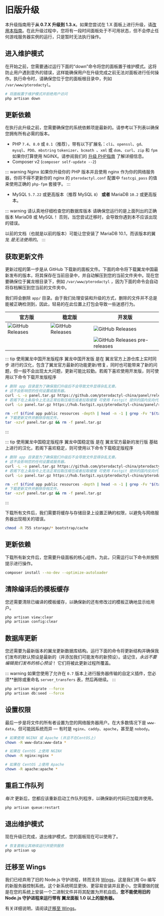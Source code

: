 # 旧版升级
本升级指南用于**从 0.7.X 升级到 1.3.x**。如果您尝试在 1.X 面板上进行升级，请[改用本指南](/panel/1.0/updating.md)。在此升级过程中，您将有一段时间面板处于不可用状态，但不会停止任何游戏服务器实例的运行，只是暂时无法执行操作。

## 进入维护模式
在开始之前，您需要通过运行下面的“down”命令将您的面板置于维护模式。这将防止用户遇到意外的错误，这样能确保用户在升级完成之前无法对面板进行任何操作。执行命令时，请确保您位于您的面板根目录中，列如 `/var/www/pterodactyl`。

``` bash
# 将面板置于维护模式并拒绝用户访问
php artisan down
```

## 更新依赖
在执行此升级之前，您需要确保您的系统依赖项是最新的。请参考以下列表以确保您拥有所有必需的版本。

* PHP `7.4`、`8.0` 或 `8.1`（推荐），带有以下扩展名：`cli`、`openssl`、`gd`、`mysql`、`PDO`、`mbstring` `tokenizer`、`bcmath `、`xml` 或 `dom`、`curl`、`zip` 和 `fpm` 如果你打算使用 NGINX。请参阅我们的 [升级 PHP指南](/guides/php_upgrade.md) 了解详细信息。
* Composer v2 (`composer self-update --2`)

::: warning Nginx
如果你升级你的 PHP 版本并且使用 nginx 作为你的网络服务器，你将不得不更新你的 nginx 的 `pterodactyl.conf` 配置中 `fastcgi_pass` 的值来使用正确的 `php-fpm` 套接字。
:::

* MySQL `5.7.22` 或更高版本（推荐 MySQL `8`） **或者** MariaDB `10.2` 或更高版本。

::: warning 请认真地仔细检查您的数据库版本
请确保您运行的是上面列出的正确版本 MariaDB 或 MySQL！ 否则，当您尝试迁移时，会导致你遇到本不应该出现的错误。

以前的文档（也就是以前的版本）可能让您安装了 MariaDB 10.1，而该版本的翼龙 _是无法使用的_。
:::

## 获取更新文件
更新过程的第一步是从 GitHub 下载新的面板文件。下面的命令将下载翼龙中国最新发布的版本，将其保存在当前目录中，并自动解压到您的当前文件夹中。现在您要确保位于翼龙根目录下，例如 `/var/www/pterodactyl` ，因为下面的命令会自动将存档解压到您当前的文件夹中。

我们将会删除 `app/` 目录。由于我们处理安装和升级的方式，删除的文件并不总是能被正确检测到，因此，轻易的在此位置上打包会导致一些迷惑行为。

|  **官方版**  |  **稳定版** <Badge text="版本落后"/>  |  **开发版**  |
|--------------|--------------|--------------|
|  ![GitHub Releases](https://img.shields.io/github/v/release/pterodactyl/panel?style=for-the-badge&logo=appveyor&label=最新发布版本)  | ![GitHub Releases](https://img.shields.io/github/v/release/pterodactyl-china/pterodactyl-chinese-stable?style=for-the-badge&logo=appveyor&label=最新发布版本) | ![GitHub Releases](https://img.shields.io/github/v/release/pterodactyl-china/panel?style=for-the-badge&logo=appveyor&label=最新发布版本)  |
|  |  | ![GitHub Releases pre-releases](https://img.shields.io/github/v/tag/pterodactyl-china/panel?display_name=tag&include_prereleases&style=for-the-badge&logo=appveyor&label=最新预发布版本) |

::: tip 使用翼龙中国开发版程序
翼龙中国开发版 是在 翼龙官方上游仓库上实时同步 进行的汉化，包含了翼龙官方最新的功能更新/修复，同时也可能带来了新的问题，但一般不会出现太大问题，更新可能比较勤。若阁下喜欢使用开发版，则可使用以下命令下载开发版程序

``` bash
# 删除 app 目录是为了确保我们升级后不会导致文件显得杂乱无章。
# 这不会影响您的任何设置或服务器。
curl -L -o panel.tar.gz https://github.com/pterodactyl-china/panel/releases/latest/download/panel.tar.gz
# 若阁下在上条指令上无法正常拉取压缩包或者拉取缓慢 可使用 Fastgit 提供的国内反向代理来拉取
curl -Lo panel.tar.gz https://hub.fastgit.xyz/pterodactyl-china/panel/releases/latest/download/panel.tar.gz

rm -rf $(find app public resources -depth | head -n -1 | grep -Fv "$(tar -tf panel.tar.gz)")
# 下载更新文件并删除存档文件。
tar -xzvf panel.tar.gz && rm -f panel.tar.gz
```
:::

::: tip 使用翼龙中国稳定版程序 <Badge text="版本落后"/>
翼龙中国稳定版 是在 翼龙官方最新的发行版 基础上进行的汉化，若阁下喜欢稳定，则可使用以下命令下载稳定版程序

``` bash
# 删除 app 目录是为了确保我们升级后不会导致文件显得杂乱无章。
# 这不会影响您的任何设置或服务器。
curl -L -o panel.tar.gz https://github.com/pterodactyl-china/pterodactyl-chinese-stable/releases/latest/download/panel.tar.gz
# 若阁下在上条指令上无法正常拉取压缩包或者拉取缓慢 可使用 Fastgit 提供的国内反向代理来拉取
curl -Lo panel.tar.gz https://hub.fastgit.xyz/pterodactyl-china/pterodactyl-china-stable/releases/latest/download/panel.tar.gz

rm -rf $(find app public resources -depth | head -n -1 | grep -Fv "$(tar -tf panel.tar.gz)")
# 下载更新文件并删除存档文件。
tar -xzvf panel.tar.gz && rm -f panel.tar.gz
```
:::

下载所有文件后，我们需要将缓存与存储目录上设置正确的权限，以避免与网络服务器出现相关的错误。

``` bash
chmod -R 755 storage/* bootstrap/cache
```

## 更新依赖
下载所有新文件后，您需要升级面板的核心组件。为此，只需运行以下命令并按照提示进行操作。

``` bash
composer install --no-dev --optimize-autoloader
```

## 清除编译后的模板缓存
您还需要清除已编译的模板缓存，以确保新的还有修改过的模板正确地显示给用户。

``` bash
php artisan view:clear
php artisan config:clear
```

## 数据库更新
您还需要为最新版本的翼龙更新数据库结构。运行下面的命令将更新结构并确保我们发布的默认预设是最新的（并添加我们可能发布的新预设）。请记住，_永远不要编辑我们发布的核心预设_！ 它们将被此更新过程所覆盖。

::: warning
如果您使用了允许在 `0.7` 版本上进行服务器传输的自定义插件，您必须**删除或重命名 `server_transfers` 表，然后再继续。
:::

``` bash
php artisan migrate --force
php artisan db:seed --force
```

## 设置权限
最后一步是将文件的所有者设置为您的网络服务器用户。在大多数情况下是 `www-data`，但可能因系统而异 &mdash; 有时是 `nginx`、`caddy`、`apache`，甚至是 `nobody`。

``` bash
# 如果使用 NGINX 或 Apache (并且不在CentOS上)
chown -R www-data:www-data *

# 如果在 CentOS 上使用 NGINX
chown -R nginx:nginx *

# 如果在 CentOS 上使用 Apache
chown -R apache:apache *
```

## 重启工作队列
_每次_ 更新后，您都应该重新启动工作队列程序，以确保新的代码已加载并使用。

``` bash
php artisan queue:restart
```

## 退出维护模式
现在升级已完成，退出维护模式，您的面板现在可以使用了。

```bash
# 恢复面板让其继续运行并提供服务
php artisan up
```

## 迁移至 Wings
我们已经弃用了旧的 Node.js 守护进程，转而支持 [Wings](https://github.com/pterodactyl/wings)，这是我们用 Go 编写的新服务器控制系统。这个新系统明显更快、更容易安装并且更小。您需要做的就是在您的系统上安装一个二进制文件并将其配置为开机自启。**您不能使用旧的 Node.js 守护进程来运行带有 翼龙面板 1.0 以上的服务器。**

有关详细说明，请阅读[迁移至 Wings](/wings/1.0/migrating.md)。
